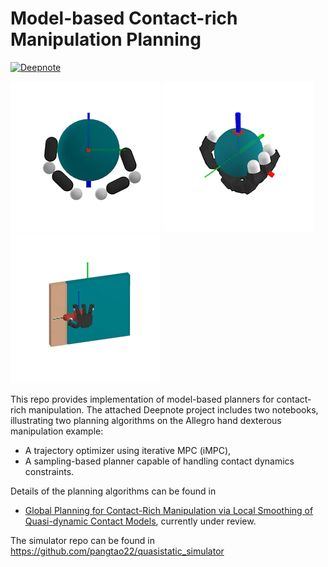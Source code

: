 # Model-based Contact-rich Manipulation Planning
[![Deepnote](https://deepnote.com/buttons/launch-in-deepnote-small.svg)](https://deepnote.com/workspace/pang-a928705f-1da7-4aa9-a64c-e5cdfb9b162e/project/planning-through-contact-c39756a2-acd7-4fb0-8443-38625de2db2e/notebook/allegro_hand_irs_mpc-f9677ed681c742b0b6577c7f1f86d4cc)

![](/media/planar_hand.gif) ![](/media/allegro_hand_ball.gif) ![](/media/allegro_hand_door.gif)

This repo provides implementation of model-based planners for contact-rich manipulation. The attached Deepnote project includes two notebooks, illustrating two planning algorithms on the Allegro hand dexterous manipulation example:
- A trajectory optimizer using iterative MPC (iMPC),
- A sampling-based planner capable of handling contact dynamics constraints. 

Details of the planning algorithms can be found in 
- [Global Planning for Contact-Rich Manipulation via
Local Smoothing of Quasi-dynamic Contact Models](https://arxiv.org/abs/2206.10787), currently under review.

The simulator repo can be found in https://github.com/pangtao22/quasistatic_simulator
